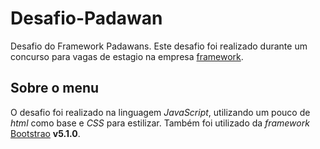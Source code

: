 # Desafio-Padawan
 Desafio do Framework Padawans. Este desafio foi realizado durante um concurso para vagas de estagio na empresa [framework](https://frwk.com.br/).
 
 ## Sobre o menu
 O desafio foi realizado na linguagem *JavaScript*, utilizando um pouco de *html* como base e *CSS* para estilizar. Também foi utilizado da *framework* [Bootstrao](https://getbootstrap.com/) **v5.1.0**.  
 
